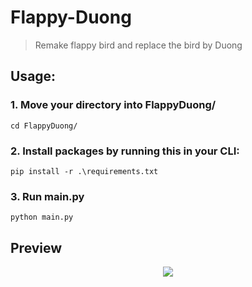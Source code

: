 # Flappy-Duong
> Remake flappy bird and replace the bird by Duong
## Usage:
### 1. Move your directory into FlappyDuong/
```
cd FlappyDuong/
```
### 2. Install packages by running this in your CLI:
```
pip install -r .\requirements.txt
```
### 3. Run main.py
```
python main.py
```

## Preview
<div align="center">
    <img src="https://github.com/TaiDuc1001/Flappy-Duong/assets/89329066/2f33b862-350c-492c-979f-f8f83405a568">
</div>
